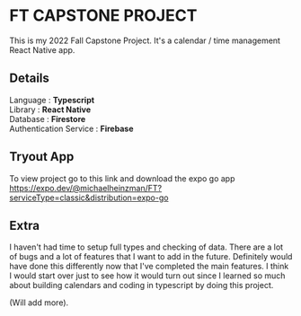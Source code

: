 # FT CAPSTONE PROJECT 
This is my 2022 Fall Capstone Project. It's a calendar / time management React Native app.   




## **Details**   
  Language : **Typescript**     
  Library : **React Native**      
  Database : **Firestore**    
  Authentication Service : **Firebase**     
## Tryout App   
To view project go to this link and download the expo go app  
https://expo.dev/@michaelheinzman/FT?serviceType=classic&distribution=expo-go   


## Extra
I haven't had time to setup full types and checking of data. There are a lot of bugs and a lot of features that I want to add in the future. Definitely would have done this differently now that I've completed the main features. I think I would start over just to see how it would turn out since I learned so much about building calendars and coding in typescript by doing this project.  

(Will add more).  
